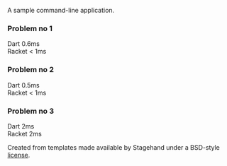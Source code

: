 A sample command-line application.

### Problem no 1   
Dart 0.6ms    
Racket < 1ms

### Problem no 2
Dart 0.5ms   
Racket < 1ms   

### Problem no 3    
Dart 2ms    
Racket 2ms    

Created from templates made available by Stagehand under a BSD-style
[license](https://github.com/dart-lang/stagehand/blob/master/LICENSE).
